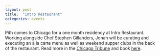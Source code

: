 ```yaml
---
layout: post
title:  "Intro Restaurant"
categories: events
---
```

Pith comes to Chicago for a one month residency at Intro Restaurant. Working alongside Chef Stephen Gillanders, Jonah will be curating and executing an à la carte menu as well as weekend supper clubs in the back of the restaurant. Read more in the [Chicago Tribune](http://www.chicagotribune.com/dining/restaurants/ct-pith-chef-jonah-reider-intro-restaurant-20160824-story.html) and book [here](http://introchicago.com/event-custom/chef-gillanders-welcomes-jonah-reider-of-pith-to-intro/).
